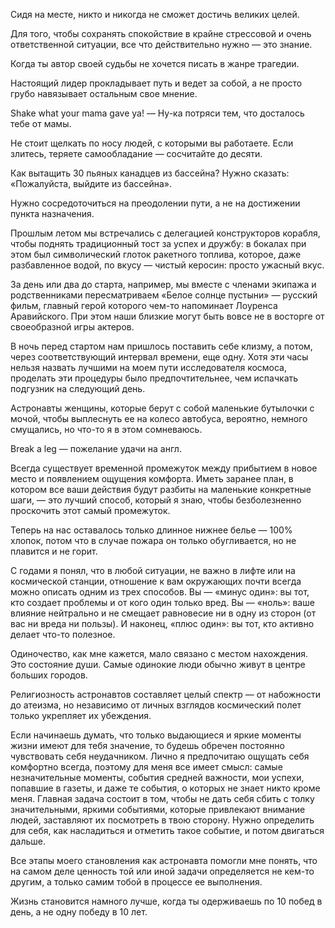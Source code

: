 Сидя на месте, никто и никогда не сможет достичь великих целей.

Для того, чтобы сохранять спокойствие в крайне стрессовой и очень ответственной ситуации, все что действительно нужно — это знание.

Когда ты автор своей судьбы не хочется писать в жанре трагедии.

Настоящий лидер прокладывает путь и ведет за собой, а не просто грубо навязывает остальным свое мнение.

Shake what your mama gave ya! — Ну-ка потряси тем, что досталось тебе от мамы.

Не стоит щелкать по носу людей, с которыми вы работаете. Если злитесь, теряете самообладание — сосчитайте до десяти.

Как вытащить 30 пьяных канадцев из бассейна? Нужно сказать: «Пожалуйста, выйдите из бассейна».

Нужно сосредоточиться на преодолении пути, а не на достижении пункта назначения.

Прошлым летом мы встречались с делегацией конструкторов корабля, чтобы поднять традиционный тост за успех и дружбу: в бокалах при этом был символический глоток ракетного топлива, которое, даже разбавленное водой, по вкусу — чистый керосин: просто ужасный вкус.

За день или два до старта, например, мы вместе с членами экипажа и родственниками пересматриваем «Белое солнце пустыни» — русский фильм, главный герой которого чем-то напоминает Лоуренса Аравийского. При этом наши близкие могут быть вовсе не в восторге от своеобразной игры актеров.

В ночь перед стартом нам пришлось поставить себе клизму, а потом, через соответствующий интервал времени, еще одну. Хотя эти часы нельзя назвать лучшими на моем пути исследователя космоса, проделать эти процедуры было предпочтительнее, чем испачкать подгузник на следующий день.

Астронавты женщины, которые берут с собой маленькие бутылочки с мочой, чтобы выплеснуть ее на колесо автобуса, вероятно, немного смущались, но что-то я в этом сомневаюсь.

Break a leg — пожелание удачи на англ.

Всегда существует временной промежуток между прибытием в новое место и появлением ощущения комфорта. Иметь заранее план, в котором все ваши действия будут разбиты на маленькие конкретные шаги, — это лучший способ, который я знаю, чтобы безболезненно проскочить этот самый промежуток.

Теперь на нас оставалось только длинное нижнее белье — 100% хлопок, потом что в случае пожара он только обугливается, но не плавится и не горит.

С годами я понял, что в любой ситуации, не важно в лифте или на космической станции, отношение к вам окружающих почти всегда можно описать одним из трех способов. Вы — «минус один»: вы тот, кто создает проблемы и от кого один только вред. Вы — «ноль»: ваше влияние нейтрально и не смещает равновесие ни в одну из сторон (от вас ни вреда ни пользы). И наконец, «плюс один»: вы тот, кто активно делает что-то полезное.

Одиночество, как мне кажется, мало связано с местом нахождения. Это состояние души. Самые одинокие люди обычно живут в центре больших городов.

Религиозность астронавтов составляет целый спектр — от набожности до атеизма, но независимо от личных взглядов космический полет только укрепляет их убеждения.

Если начинаешь думать, что только выдающиеся и яркие моменты жизни имеют для тебя значение, то будешь обречен постоянно чувствовать себя неудачником. Лично я предпочитаю ощущать себя комфортно всегда, поэтому для меня все имеет смысл: самые незначительные моменты, события средней важности, мои успехи, попавшие в газеты, и даже те события, о которых не знает никто кроме меня. Главная задача состоит в том, чтобы не дать себя сбить с толку значительными, яркими событиями, которые привлекают внимание людей, заставляют их посмотреть в твою сторону. Нужно определить для себя, как насладиться и отметить такое событие, и потом двигаться дальше.

Все этапы моего становления как астронавта помогли мне понять, что на самом деле ценность той или иной задачи определяется не кем-то другим, а только самим тобой в процессе ее выполнения.

Жизнь становится намного лучше, когда ты одерживаешь по 10 побед в день, а не одну победу в 10 лет.
